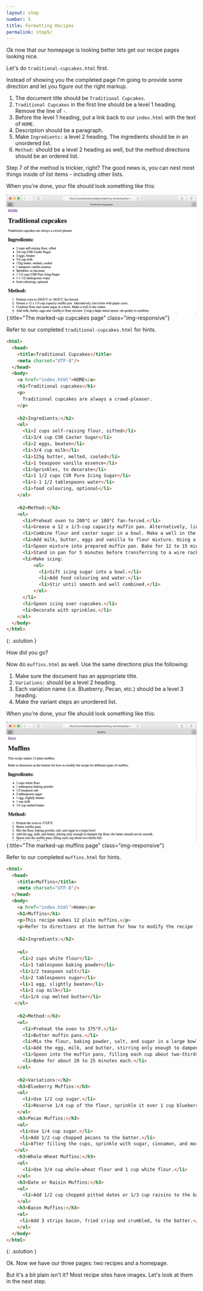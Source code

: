 ```yaml
---
layout: step
number: 5
title: Formatting Recipes
permalink: step5/
---
```

Ok now that our homepage is looking better lets get our recipe pages looking nice.

Let's do `traditional-cupcakes.html` first.

Instead of showing you the completed page I'm going to provide some direction and let you figure out the right markup.

1. The document title should be `Traditional Cupcakes`.
1. `Traditional Cupcakes` in the first line should be a level 1 heading.  Remove the line of `-`.
2. Before the level 1 heading, put a link back to our `index.html` with the text of `HOME`.
2. Description should be a paragraph.
3. Make `Ingredients:` a level 2 heading. The ingredients should be in an unordered list.
4. `Method:` should be a level 2 heading as well, but the method directions should be an ordered list.

Step 7 of the method is trickier, right? The good news is, you can nest most things inside of list items - including other lists.  

When you're done, your file should look something like this:

![The marked-up cupcakes page](../assets/browser-cupcakes-formatted.png){:title="The marked-up cupcakes page" class="img-responsive"}

Refer to our completed `traditional-cupcakes.html` for hints.

```html
<html>
  <head>
    <title>Traditional Cupcakes</title>
    <meta charset="UTF-8"/>
  </head>
  <body>
    <a href="index.html">HOME</a>
    <h1>Traditional cupcakes</h1>
    <p>
      Traditional cupcakes are always a crowd-pleaser.
    </p>

    <h2>Ingredients:</h2>
    <ul>
      <li>2 cups self-raising flour, sifted</li>
      <li>3/4 cup CSR Caster Sugar</li>
      <li>2 eggs, beaten</li>
      <li>3/4 cup milk</li>
      <li>125g butter, melted, cooled</li>
      <li>1 teaspoon vanilla essence</li>
      <li>Sprinkles, to decorate</li>
      <li>1 1/2 cups CSR Pure Icing Sugar</li>
      <li>1-1 1/2 tablespoons water</li>
      <li>food colouring, optional</li>
    </ul>

    <h2>Method:</h2>
    <ol>
      <li>Preheat oven to 200°C or 180°C fan-forced.</li>
      <li>Grease a 12 x 1/3-cup capacity muffin pan. Alternatively, line holes with paper cases.</li>
      <li>Combine flour and caster sugar in a bowl. Make a well in the centre.</li>
      <li>Add milk, butter, eggs and vanilla to flour mixture. Using a large metal spoon, stir gently to combine.</li>
      <li>Spoon mixture into prepared muffin pan. Bake for 12 to 15 minutes, or until a skewer inserted into the centre comes out clean.</li>
      <li>Stand in pan for 5 minutes before transferring to a wire rack to cool.</li>
      <li>Make icing:
          <ol>
            <li>Sift icing sugar into a bowl.</li>
            <li>Add food colouring and water.</li>
            <li>Stir until smooth and well combined.</li>
          </ol>
      </li>
      <li>Spoon icing over cupcakes.</li>
      <li>Decorate with sprinkles.</li>
    </ol>
  </body>
</html>
```
{: .solution }

How did you go?

Now do `muffins.html` as well.  Use the same directions plus the following:

1. Make sure the document has an appropriate title.
2. `Variations:` should be a level 2 heading.
3. Each variation name (i.e. Blueberry, Pecan, etc.) should be a level 3 heading.
4. Make the variant steps an unordered list.

When you're done, your file should look something like this:

![The marked-up muffins page](../assets/browser-muffins-formatted.png){:title="The marked-up muffins page" class="img-responsive"}

Refer to our completed `muffins.html` for hints.

```html
<html>
  <head>
    <title>Muffins</title>
    <meta charset="UTF-8"/>
  </head>
  <body>
    <a href="index.html">Home</a>
    <h1>Muffins</h1>
    <p>This recipe makes 12 plain muffins.</p>
    <p>Refer to directions at the bottom for how to modify the recipe for different types of muffins.</p>

    <h2>Ingredients:</h2>

    <ul>
     <li>2 cups white flour</li>
     <li>1 tablespoon baking powder</li>
     <li>1/2 teaspoon salt</li>
     <li>2 tablespoons sugar</li>
     <li>1 egg, slightly beaten</li>
     <li>1 cup milk</li>
     <li>1/4 cup melted butter</li>
   </ul>

    <h2>Method:</h2>
    <ol>
      <li>Preheat the oven to 375°F.</li>
      <li>Butter muffin pans.</li>
      <li>Mix the flour, baking powder, salt, and sugar in a large bowl.</li>
      <li>Add the egg, milk, and butter, stirring only enough to dampen the flour; the batter should not be smooth.</li>
      <li>Spoon into the muffin pans, filling each cup about two-thirds full.</li>
      <li>Bake for about 20 to 25 minutes each.</li>
    </ol>

    <h2>Variations:</h2>
    <h3>Blueberry Muffins:</h3>
    <ul>
      <li>Use 1/2 cup sugar.</li>
      <li>Reserve 1/4 cup of the flour, sprinkle it over 1 cup blueberries, and stir them into the batter last.</li>
    </ul>
    <h3>Pecan Muffins:</h3>
    <ul>
     <li>Use 1/4 cup sugar.</li>
     <li>Add 1/2 cup chopped pecans to the batter.</li>
     <li>After filling the cups, sprinkle with sugar, cinnamon, and more chopped nuts.</li>
   </ul>
    <h3>Whole-Wheat Muffins:</h3>
    <ul>
      <li>Use 3/4 cup whole-wheat flour and 1 cup white flour.</li>
    </ul>
    <h3>Date or Raisin Muffins:</h3>
    <ul>
      <li>Add 1/2 cup chopped pitted dates or 1/3 cup raisins to the batter.</li>
    </ul>
    <h3>Bacon Muffins:</h3>
    <ul>
     <li>Add 3 strips bacon, fried crisp and crumbled, to the batter.</li>
    </ul>
  </body>
</html>
```
{: .solution }


Ok.  Now we have our three pages: two recipes and a homepage.

But it's a bit plain isn't it?  Most recipe sites have images.  Let's look at them in the next step.

